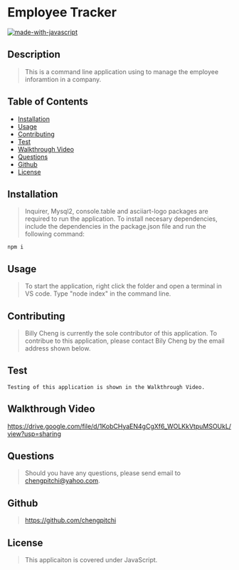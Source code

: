 # Employee Tracker

  [![made-with-javascript](https://img.shields.io/badge/Made%20with-JavaScript-1f425f.svg)](https://www.javascript.com)

  ## Description 
  > This is a command line application using to manage the employee inforamtion in a company.
  

  ## Table of Contents
  
  * [Installation](#installation)
  * [Usage](#usage)
  * [Contributing](#contributing)
  * [Test](#test)
  * [Walkthrough Video](#walkthrough-video)
  * [Questions](#questions)
  * [Github](#github)
  * [License](#license)
  

  ## Installation
  > Inquirer, Mysql2, console.table and asciiart-logo packages are required to run the application.  To install necesary dependencies, include the dependencies in the package.json file and run the following command:
  
  ```
  npm i
  ```
  

  ## Usage
  > To start the application, right click the folder and open a terminal in VS code.  Type "node index" in the command line. 
  

  ## Contributing
  > Billy Cheng is currently the sole contributor of this application. To contribue to this application, please contact Bily Cheng by the email address shown below.
  

  ## Test 
  
  ```
  Testing of this application is shown in the Walkthrough Video.
  ```

  ## Walkthrough Video
  
  https://drive.google.com/file/d/1KobCHyaEN4gCgXf6_WOLKkVtpuMSOUkL/view?usp=sharing


  ## Questions
  > Should you have any questions, please send email to chengpitchi@yahoo.com. 
  

  ## Github
  > https://github.com/chengpitchi
  
  
  ## License 
  > This applicaiton is covered under JavaScript.
